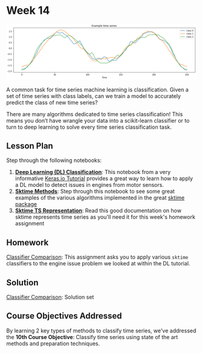 # Week 14
![image](classify.png "Time Series Clasisification")

A common task for time series machine learning is classification. Given a set of time series with class labels, can we train a model to accurately predict the class of new time series?

There are many algorithms dedicated to time series classification! This means you don’t have wrangle your data into a scikit-learn classifier or to turn to deep learning to solve every time series classification task.

## Lesson Plan

Step through the following notebooks:
1. **[Deep Learning (DL) Classification](./les2-dl-classify.ipynb)**: This notebook from a very informative [Keras.io Tutorial](https://keras.io/examples/timeseries/timeseries_classification_from_scratch/) provides a great way to learn how to apply a DL model to detect issues in engines from motor sensors.
2. **[Sktime Methods](les1-sktime.ipynb)**: Step through this notebook to see some great examples of the various algorithms implemented in the great [sktime package](https://github.com/alan-turing-institute/sktime)
3. **[Sktime TS Representation](https://www.sktime.org/en/latest/examples/loading_data.html#)**: Read this good documentation on how sktime represents time series as you'll need it for this week's homework assignment

## Homework

[Classifier Comparison](hw1-compare.ipynb): This assignment asks you to apply various `sktime` classifiers to the engine issue problem we looked at within the DL tutorial.

## Solution

[Classifier Comparison](sol1-compare.ipynb): Solution set

## Course Objectives Addressed

By learning 2 key types of methods to classify time series, we've addressed the **10th Course Objective**: Classify time series using state of the art methods and preparation techniques.
